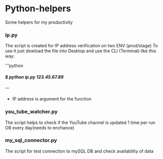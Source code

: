 # Python-helpers
Some helpers for my productivity
### ip.py
The script is created for IP address verification on two ENV (prod/stage)
To use it just dowload the file into Desktop and use the CLI (Terminal) like this way:

'''python
#####  $ python ip.py 123.45.67.89
'''
  - IP address is argument for the function
 
### you_tube_watcher.py
The script helps to check if the YouTube channel is updated 1 time per run OR every day(needs to enchance)
### my_sql_connector.py
The script for test connection to mySQL DB and check availability of data
